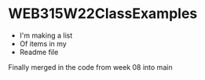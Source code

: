 # WEB315W22ClassExamples
 
* I'm making a list
* Of items in my 
* Readme file

Finally merged in the code from week 08 into main
